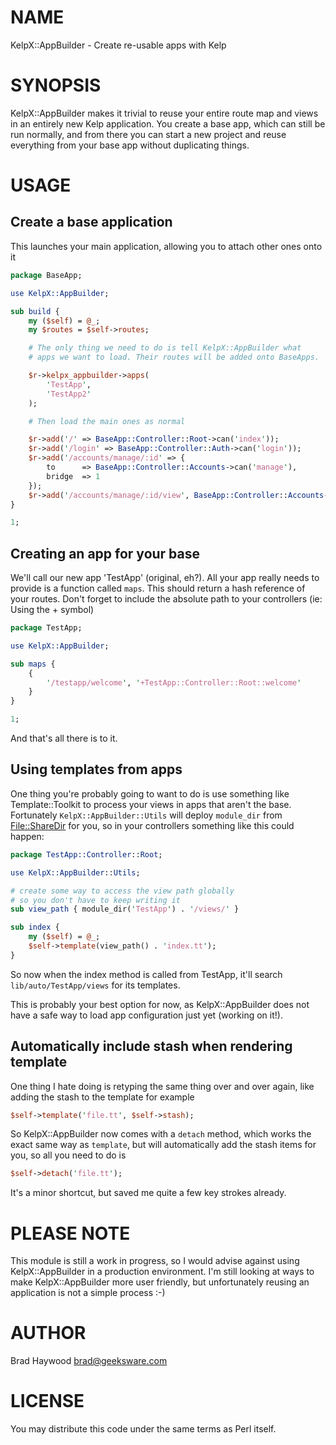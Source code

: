 # NAME

KelpX::AppBuilder - Create re-usable apps with Kelp

# SYNOPSIS

KelpX::AppBuilder makes it trivial to reuse your entire route map and views in an entirely new Kelp application. You create a base app, which can still be run normally, and from there you can start a new project and reuse everything from your base app without duplicating things.

# USAGE

## Create a base application

This launches your main application, allowing you to attach other ones onto it

```perl
package BaseApp;

use KelpX::AppBuilder;

sub build {
    my ($self) = @_;
    my $routes = $self->routes;

    # The only thing we need to do is tell KelpX::AppBuilder what
    # apps we want to load. Their routes will be added onto BaseApps.

    $r->kelpx_appbuilder->apps(
        'TestApp',
        'TestApp2'
    );

    # Then load the main ones as normal

    $r->add('/' => BaseApp::Controller::Root->can('index'));
    $r->add('/login' => BaseApp::Controller::Auth->can('login'));
    $r->add('/accounts/manage/:id' => {
        to      => BaseApp::Controller::Accounts->can('manage'),
        bridge  => 1
    });
    $r->add('/accounts/manage/:id/view', BaseApp::Controller::Accounts->can('view'));
}

1;
```

## Creating an app for your base

We'll call our new app 'TestApp' (original, eh?).
All your app really needs to provide is a function called `maps`. This should 
return a hash reference of your routes.
Don't forget to include the absolute path to your controllers (ie: Using the + symbol)

```perl
package TestApp;

use KelpX::AppBuilder;

sub maps {
    {
        '/testapp/welcome', '+TestApp::Controller::Root::welcome'
    }
}

1;
```

And that's all there is to it.

## Using templates from apps

One thing you're probably going to want to do is use something like Template::Toolkit to process 
your views in apps that aren't the base. Fortunately `KelpX::AppBuilder::Utils` will deploy 
`module_dir` from [File::ShareDir](https://metacpan.org/pod/File::ShareDir) for you, so in your controllers something like this could happen:

```perl
package TestApp::Controller::Root;

use KelpX::AppBuilder::Utils;

# create some way to access the view path globally
# so you don't have to keep writing it
sub view_path { module_dir('TestApp') . '/views/' }

sub index {
    my ($self) = @_;
    $self->template(view_path() . 'index.tt');
}
```

So now when the index method is called from TestApp, it'll search `lib/auto/TestApp/views` for its 
templates.

This is probably your best option for now, as KelpX::AppBuilder does not have a safe way to load app 
configuration just yet (working on it!).

## Automatically include stash when rendering template

One thing I hate doing is retyping the same thing over and over again, like adding the stash to the 
template for example

```perl
$self->template('file.tt', $self->stash);
```

So KelpX::AppBuilder now comes with a `detach` method, which works the exact same way as `template`, but 
will automatically add the stash items for you, so all you need to do is

```perl
$self->detach('file.tt');
```

It's a minor shortcut, but saved me quite a few key strokes already.

# PLEASE NOTE

This module is still a work in progress, so I would advise against using KelpX::AppBuilder in a production environment. I'm still looking at ways to make KelpX::AppBuilder more user friendly, but unfortunately reusing an application is not a simple process :-)

# AUTHOR

Brad Haywood <brad@geeksware.com>

# LICENSE

You may distribute this code under the same terms as Perl itself.
